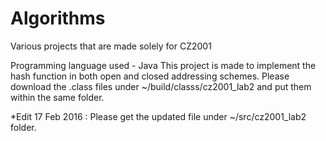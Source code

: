 # Algorithms
Various projects that are made solely for CZ2001

Programming language used - Java
This project is made to implement the hash function in both open and closed addressing schemes. 
Please download the .class files under ~/build/classs/cz2001_lab2 and put them within the same folder. 

*Edit 17 Feb 2016 : Please get the updated file under ~/src/cz2001_lab2 folder.

